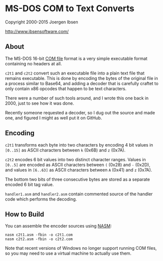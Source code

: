 
MS-DOS COM to Text Converts
===========================

Copyright 2000-2015 Joergen Ibsen

<http://www.ibsensoftware.com/>

 
About
-----

The MS-DOS 16-bit [COM file](https://en.wikipedia.org/wiki/COM_file) format
is a very simple executable format containing no headers at all.

`c2t1` and `c2t2` convert such an executable file into a plain text file that
remains executable. This is done by encoding the bytes of the original file
in a process similar to Base64, and adding a decoder that is carefully craftet
to only contain x86 opcodes that happen to be text characters.

There were a number of such tools around, and I wrote this one back in 2000,
just to see how it was done.

Recently someone requested a decoder, so I dug out the source and made one,
and figured I might as well put it on GitHub.


Encoding
--------

`c2t1` transforms each byte into two characters by encoding 4 bit values in
`[0..15]` as ASCII characters between `k` (0x6B) and `z` (0x7A).

`c2t2` encodes 6 bit values into two distinct character ranges. Values in
`[0..5]` are encoded as ASCII characters between `(` (0x28) and `-` (0x2D),
and values in `[6..63]` as ASCII characters between `A` (0x41) and `z` (0x7A).

The bottom two bits of three consecutive bytes are stored as a separate
encoded 6 bit tag value.

`handler1.asm` and `handler2.asm` contain commented source of the handler code
which performs the decoding.


How to Build
------------

You can assemble the encoder sources using [NASM](http://www.nasm.us/):

    nasm c2t1.asm -fbin -o c2t1.com
    nasm c2t2.asm -fbin -o c2t2.com

Note that recent versions of Windows no longer support running COM files, so
you may need to use a virtual machine to actually use them.
